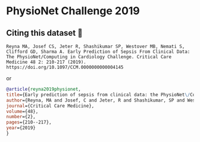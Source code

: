 # PhysioNet Challenge 2019

## Citing this dataset 🤗
`Reyna MA, Josef CS, Jeter R, Shashikumar SP, Westover MB, Nemati S, Clifford GD, Sharma A. Early Prediction of Sepsis From Clinical Data: The PhysioNet/Computing in Cardiology Challenge. Critical Care Medicine 48 2: 210-217 (2019). https://doi.org/10.1097/CCM.0000000000004145`

or

```bibtex
@article{reyna2019physionet,
title={Early prediction of sepsis from clinical data: the PhysioNet\/Computing in Cardiology Challenge 2019.},
author={Reyna, MA and Josef, C and Jeter, R and Shashikumar, SP and Westover, MB and  Nemati, S and Clifford, GD and  Sharma, A},
journal={Critical Care Medicine},
volume={48},
number={2},
pages={210--217},
year={2019}
}
```
